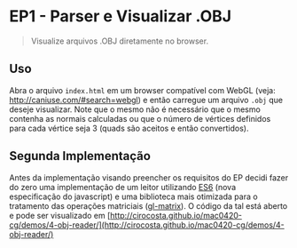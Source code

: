 # EP1 - Parser e Visualizar .OBJ

> Visualize arquivos .OBJ diretamente no browser.

## Uso

Abra o arquivo `index.html` em um browser compatível com WebGL (veja: http://caniuse.com/#search=webgl) e então carregue um arquivo `.obj` que deseje visualizar. Note que o mesmo não é necessário que o mesmo contenha as normais calculadas ou que o número de vértices definidos para cada vértice seja 3 (quads são aceitos e então convertidos).


## Segunda Implementação

Antes da implementação visando preencher os requisitos do EP decidi fazer do zero uma implementação de um leitor utilizando [ES6](http://en.wikipedia.org/wiki/ECMAScript#ECMAScript_Harmony_.286th_Edition.29) (nova especificação do javascript) e uma biblioteca mais otimizada para o tratamento das operações matriciais ([gl-matrix](https://github.com/toji/gl-matrix)). O código da tal está aberto e pode ser visualizado em [http://cirocosta.github.io/mac0420-cg/demos/4-obj-reader/](http://cirocosta.github.io/mac0420-cg/demos/4-obj-reader/)
